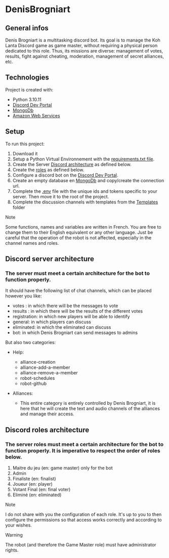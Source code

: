 # DenisBrogniart

## General infos
Denis Brogniart is a multitasking discord bot.
Its goal is to manage the Koh Lanta Discord game as game master, without requiring a physical person dedicated to this role.
Thus, its missions are diverse: management of votes, results, fight against cheating, moderation, management of secret alliances, etc.

## Technologies
Project is created with:
* Python 3.10.11
* [Discord Dev Portal](https://discord.com/developers/)
* [MongoDb](https://mongodb.com)
* [Amazon Web Services](https://aws.amazon.com)

## Setup
To run this project:
1. Download it
2. Setup a Python Virtual Environnement with the [requirements.txt file](/requirements.txt).
3. Create the Server [Discord architecture](#discord-server-architecture) as defined below.
4. Create the [roles](#discord-roles-architecture) as defined below.
5. Configure a discord bot on the [Discord Dev Portal](https://discord.com/developers/).
6. Create an empty database en [MongoDb](https://mongodb.com) and copy/create the connection url.
7. Complete the [.env](/EnvExample/.env) file with the unique ids and tokens specific to your server. Then move it to the root of the project.
8. Complete the discussion channels with templates from the [Templates](/Templates/) folder

> [!NOTE]  
> Some functions, names and variables are written in French. You are free to change them to their English equivalent or any other language. Just be careful that the operation of the robot is not affected, especially in the channel names and roles.

## Discord server architecture
### The server must meet a certain architecture for the bot to function properly.

It should have the following list of chat channels, which can be placed however you like:
* votes : in which there will be the messages to vote
* results : in which there will be the results of the different votes
* registration: in which new players will be able to identify
* general: in which players can discuss
* eliminated: in which the eliminated can discuss
* bot: in which Denis Brogniart can send messages to admins

But also two categories:
* Help:
    * alliance-creation
    * alliance-add-a-member
    * alliance-remove-a-member
    * robot-schedules
    * robot-github

* Alliances:
    * This entire category is entirely controlled by Denis Brogniart, it is here that he will create the text and audio channels of the alliances and manage their access.

## Discord roles architecture
### The server roles must meet a certain architecture for the bot to function properly. It is imperative to respect the order of roles below.

1. Maitre du jeu (en: game master) only for the bot
2. Admin
3. Finaliste (en: finalist)
4. Joueur (en: player)
6. Votant Final (en: final voter)
7. Eliminé (en: eliminated)

> [!NOTE]
> I do not share with you the configuration of each role. It's up to you to then configure the permissions so that access works correctly and according to your wishes.

> [!WARNING]
> The robot (and therefore the Game Master role) must have administrator rights.